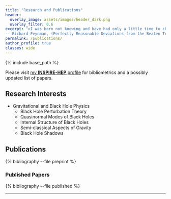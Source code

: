 ```yaml
---
title: "Research and Publications"
header:
  overlay_image: assets/images/header_dark.png
  overlay_filter: 0.6
excerpt: ">I was born not knowing and have had only a little time to change that here and there. <br/>
-- Richard Feynman, (Perfectly Reasonable Deviations from the Beaten Track, p. 396)"  
permalink: /publications/
author_profile: true
classes: wide
---
```

{% include base_path %}

Please visit [my **INSPIRE-HEP** profile](https://inspirehep.net/literature?sort=mostrecent&size=25&page=1&q=exactauthor%3A%20S.Sarkar.12&ui-citation-summary=true&ui-exclude-self-citations=true) for bibliometrics and a possibly updated list of papers.

## Research Interests

* Gravitational and Black Hole Physics
  * Black Hole Perturbation Theory
  * Quasinormal Modes of Black Holes
  * Internal Structure of Black Holes
  * Semi-classical Aspects of Gravity
  * Black Hole Shadows

## Publications

{% bibliography --file preprint %}

### Published Papers

{% bibliography --file published %}

---
